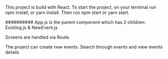 This project is build with React.
To start the project, on your terminal run npm install, or yarn install.
Then run npm start or yarn start.

##########
App.js is the parent component which has 2 children: Existing.js & NewEvent.js

Screens are handled via Route.

The project can create new events. Search through events and view events details
